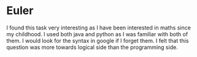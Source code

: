 # Euler 
I found this task very interesting as I have been interested in maths since my childhood. I used both java and python as I was familiar with both of them. I would look for the syntax in google if I forget them. I felt that this question was more towards logical side than the programming side.
